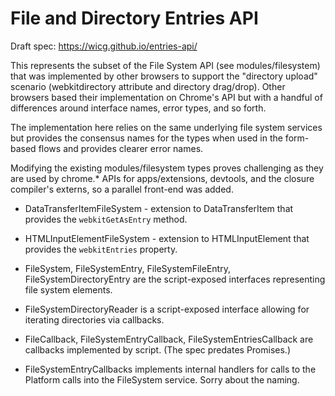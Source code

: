 # File and Directory Entries API

Draft spec: https://wicg.github.io/entries-api/

This represents the subset of the File System API (see modules/filesystem)
that was implemented by other browsers to support the "directory upload"
scenario (webkitdirectory attribute and directory drag/drop). Other browsers
based their implementation on Chrome's API but with a handful of differences
around interface names, error types, and so forth.

The implementation here relies on the same underlying file system services
but provides the consensus names for the types when used in the form-based
flows and provides clearer error names.

Modifying the existing modules/filesystem types proves challenging as they
are used by chrome.* APIs for apps/extensions, devtools, and the closure
compiler's externs, so a parallel front-end was added.

* DataTransferItemFileSystem - extension to DataTransferItem that provides
    the `webkitGetAsEntry` method.

* HTMLInputElementFileSystem - extension to HTMLInputElement that provides
    the `webkitEntries` property.

* FileSystem, FileSystemEntry, FileSystemFileEntry, FileSystemDirectoryEntry
    are the script-exposed interfaces representing file system elements.

* FileSystemDirectoryReader is a script-exposed interface allowing for
    iterating directories via callbacks.

* FileCallback, FileSystemEntryCallback, FileSystemEntriesCallback are
    callbacks implemented by script. (The spec predates Promises.)

* FileSystemEntryCallbacks implements internal handlers for calls to the
    Platform calls into the FileSystem service. Sorry about the naming.

